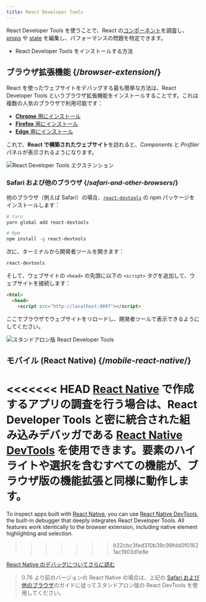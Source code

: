 ```yaml
---
title: React Developer Tools
---
```


<Intro>

React Developer Tools を使うことで、React の[コンポーネント](/learn/your-first-component)を調査し、[props](/learn/passing-props-to-a-component) や [state](/learn/state-a-components-memory) を編集し、パフォーマンスの問題を特定できます。

</Intro>

<YouWillLearn>

* React Developer Tools をインストールする方法

</YouWillLearn>

## ブラウザ拡張機能 {/*browser-extension*/}

React を使ったウェブサイトをデバッグする最も簡単な方法は、React Developer Tools というブラウザ拡張機能をインストールすることです。これは複数の人気のブラウザで利用可能です：

* [**Chrome** 用にインストール](https://chrome.google.com/webstore/detail/react-developer-tools/fmkadmapgofadopljbjfkapdkoienihi?hl=en)
* [**Firefox** 用にインストール](https://addons.mozilla.org/en-US/firefox/addon/react-devtools/)
* [**Edge** 用にインストール](https://microsoftedge.microsoft.com/addons/detail/react-developer-tools/gpphkfbcpidddadnkolkpfckpihlkkil)

これで、**React で構築されたウェブサイト**を訪れると、_Components_ と _Profiler_ パネルが表示されるようになります。

![React Developer Tools エクステンション](/images/docs/react-devtools-extension.png)

### Safari および他のブラウザ {/*safari-and-other-browsers*/}
他のブラウザ（例えば Safari）の場合、[`react-devtools`](https://www.npmjs.com/package/react-devtools) の npm パッケージをインストールします：
```bash
# Yarn
yarn global add react-devtools

# Npm
npm install -g react-devtools
```

次に、ターミナルから開発者ツールを開きます：
```bash
react-devtools
```

そして、ウェブサイトの `<head>` の先頭に以下の `<script>` タグを追加して、ウェブサイトを接続します：
```html {3}
<html>
  <head>
    <script src="http://localhost:8097"></script>
```

ここでブラウザでウェブサイトをリロードし、開発者ツールで表示できるようにしてください。

![スタンドアロン版 React Developer Tools](/images/docs/react-devtools-standalone.png)

## モバイル (React Native) {/*mobile-react-native*/}

<<<<<<< HEAD
[React Native](https://reactnative.dev/) で作成するアプリの調査を行う場合は、React Developer Tools と密に統合された組み込みデバッガである [React Native DevTools](https://reactnative.dev/docs/debugging/react-native-devtools) を使用できます。要素のハイライトや選択を含むすべての機能が、ブラウザ版の機能拡張と同様に動作します。
=======
To inspect apps built with [React Native](https://reactnative.dev/), you can use [React Native DevTools](https://reactnative.dev/docs/react-native-devtools), the built-in debugger that deeply integrates React Developer Tools. All features work identically to the browser extension, including native element highlighting and selection.
>>>>>>> b22cbc3fed310b39c99fdd0f01621ac1903d1e8e

[React Native のデバッグについてさらに読む](https://reactnative.dev/docs/debugging)

> 0.76 より前のバージョンの React Native の場合は、上記の [Safari および他のブラウザ](#safari-and-other-browsers)のガイドに従ってスタンドアロン版の React DevTools を使用してください。